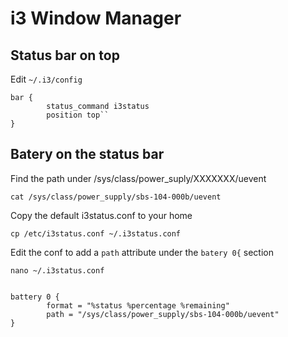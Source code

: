 i3 Window Manager
=================

Status bar on top
-----------------

Edit ```~/.i3/config```

```
bar {
        status_command i3status
        position top``
}
```


Batery on the status bar
------------------------

Find the path under /sys/class/power_suply/XXXXXXX/uevent

    cat /sys/class/power_supply/sbs-104-000b/uevent

Copy the default i3status.conf to your home

    cp /etc/i3status.conf ~/.i3status.conf
    
Edit the conf to add a ```path``` attribute under the ```batery 0{``` section

    nano ~/.i3status.conf


    battery 0 {
            format = "%status %percentage %remaining"
            path = "/sys/class/power_supply/sbs-104-000b/uevent"
    }
